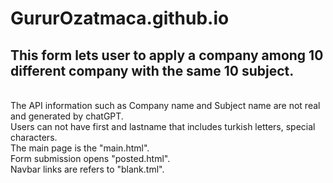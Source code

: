 # GururOzatmaca.github.io


This form lets user to apply a company among 10 different company with the same 10 subject.
<br>
----------------------------------------------------------------------------------
<br>
The API information such as Company name and Subject name are not real and generated by chatGPT.
<br>
Users can not have first and lastname that includes turkish letters, special characters.
<br>
The main page is the "main.html".
<br>
Form submission opens "posted.html".
<br>
Navbar links are refers to "blank.tml".


